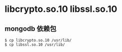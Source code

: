# libcrypto.so.10  libssl.so.10

## mongodb 依赖包
```
$ cp libcrypto.so.10 /usr/lib/
$ cp libssl.so.10 /usr/lib/
```
